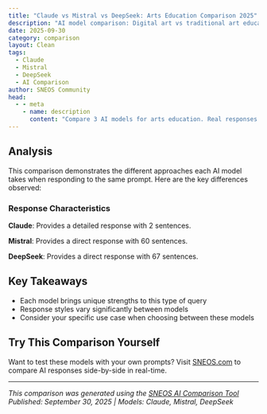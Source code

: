 ```yaml
---
title: "Claude vs Mistral vs DeepSeek: Arts Education Comparison 2025"
description: "AI model comparison: Digital art vs traditional art education - career prospects comparison..."
date: 2025-09-30
category: comparison
layout: Clean
tags:
  - Claude
  - Mistral
  - DeepSeek
  - AI Comparison
author: SNEOS Community
head:
  - - meta
    - name: description
      content: "Compare 3 AI models for arts education. Real responses from Claude, Mistral, DeepSeek with detailed analysis."
---
```


<ChatComparison
  title="Claude vs Mistral vs DeepSeek: Arts Education Comparison 2025"
  prompt="Digital art vs traditional art education - career prospects comparison"
  :responses='{
    "Claude": "Here\u0027s a comprehensive comparison of career prospects between digital and traditional art education:\n\n## **Digital Art Education**\n\n### **Career Opportunities:**\n- **Video game industry** (concept art, 3D modeling, animation)\n- **Film/TV/Streaming** (VFX, motion graphics, digital compositing)\n- **Web design and UX/UI**\n- **Marketing and advertising** (social media content, digital campaigns)\n- **Mobile app development**\n- **NFT and crypto art markets**\n- **Virtual/Augmented reality development**\n- **E-learning and educational content**\n\n### **Advantages:**\n- Higher demand in current job market\n- Remote work opportunities\n- Faster iteration and revision capabilities\n- Lower ongoing material costs\n- Integration with emerging technologies\n- Scalable income potential through digital platforms\n\n## **Traditional Art Education**\n\n### **Career Opportunities:**\n- **Fine arts** (galleries, exhibitions, art sales)\n- **Illustration** (books, magazines, commissioned work)\n- **Art therapy and education**\n- **Museum and gallery work**\n- **Art restoration and conservation**\n- **Crafts and handmade goods markets**\n- **Wedding and event services**\n- **Architectural and interior design consulting**\n\n### **Advantages:**\n- Tangible, unique pieces with inherent value\n- Strong foundation in fundamental art principles\n- Therapeutic and meditative practice benefits\n- Local community connections\n- Luxury market appeal\n- Historical prestige and recognition\n\n## **Market Reality Check**\n\n### **Income Potential:**\n- **Digital**: Generally higher average salaries, especially in tech\n- **Traditional**: More variable, often requires multiple revenue streams\n\n### **Job Security:**\n- **Digital**: Higher demand but rapidly evolving skill requirements\n- **Traditional**: Smaller market but consistent niche demand\n\n### **Hybrid Approach Benefits:**\nMany successful artists combine both, using:\n- Traditional skills for strong fundamentals\n- Digital tools for efficiency and market reach\n- Cross-pollination of techniques\n\n**Recommendation**: Consider your personal interests, but recognize that digital literacy is increasingly essential across all art fields. The strongest career prospects often come from blending both approaches.",
    "Mistral": "Digital art and traditional art education each have their own strengths and offer different career prospects. Here\u0027s a comparison to help you understand the career landscapes for both:\n\n### Digital Art Education\n\n**Career Prospects:**\n1. **Graphic Designer:**\n   - **Roles:** Creating visual content for websites, advertisements, and branding.\n   - **Industries:** Advertising, marketing, web design, and publishing.\n\n2. **Animator:**\n   - **Roles:** Developing animated content for films, TV shows, video games, and commercials.\n   - **Industries:** Film, television, gaming, and advertising.\n\n3. **UI/UX Designer:**\n   - **Roles:** Designing user interfaces and user experiences for digital products.\n   - **Industries:** Software development, web design, and mobile app development.\n\n4. **Digital Illustrator:**\n   - **Roles:** Creating digital illustrations for books, magazines, and online platforms.\n   - **Industries:** Publishing, advertising, and entertainment.\n\n5. **Game Artist:**\n   - **Roles:** Designing characters, environments, and other visual elements for video games.\n   - **Industries:** Gaming and interactive media.\n\n6. **Motion Graphics Designer:**\n   - **Roles:** Creating animated graphic designs for video content.\n   - **Industries:** Film, television, and advertising.\n\n7. **3D Artist:**\n   - **Roles:** Creating 3D models and animations for various applications.\n   - **Industries:** Film, gaming, architecture, and product design.\n\n**Advantages:**\n- **Versatility:** Digital art skills are highly versatile and can be applied across multiple industries.\n- **Technology:** Proficiency in digital tools and software can open up more job opportunities.\n- **Remote Work:** Many digital art roles can be done remotely, offering flexibility.\n\n### Traditional Art Education\n\n**Career Prospects:**\n1. **Fine Artist:**\n   - **Roles:** Creating original artwork for galleries, exhibitions, and private collections.\n   - **Industries:** Art galleries, museums, and private commissions.\n\n2. **Illustrator:**\n   - **Roles:** Creating illustrations for books, magazines, and other print media.\n   - **Industries:** Publishing, advertising, and education.\n\n3. **Art Teacher:**\n   - **Roles:** Teaching art in schools, colleges, and private studios.\n   - **Industries:** Education and private tutoring.\n\n4. **Art Therapist:**\n   - **Roles:** Using art as a therapeutic tool to help individuals with emotional and psychological issues.\n   - **Industries:** Healthcare, mental health, and social services.\n\n5. **Art Restorer:**\n   - **Roles:** Restoring and conserving historical and cultural artifacts.\n   - **Industries:** Museums, galleries, and cultural institutions.\n\n6. **Art Director:**\n   - **Roles:** Overseeing the visual style and imagery in magazines, newspapers, product packaging, and movie and television productions.\n   - **Industries:** Advertising, publishing, and entertainment.\n\n**Advantages:**\n- **Creative Freedom:** Traditional artists often have more creative freedom and can explore a wide range of mediums.\n- **Tangible Work:** The physical nature of traditional art can be more satisfying for some artists.\n- **Cultural Impact:** Traditional art often has a significant cultural and historical impact.\n\n### Comparison\n\n**Market Demand:**\n- **Digital Art:** High demand due to the growth of digital media, gaming, and online content.\n- **Traditional Art:** More niche but still valued in cultural and educational settings.\n\n**Skill Requirements:**\n- **Digital Art:** Requires proficiency in software like Adobe Creative Suite, Blender, and other digital tools.\n- **Traditional Art:** Requires mastery of various mediums like painting, sculpting, and drawing.\n\n**Earning Potential:**\n- **Digital Art:** Can be lucrative, especially in high-demand fields like gaming and animation.\n- **Traditional Art:** Earning potential can vary widely, with some artists achieving significant success and others struggling to make a living.\n\n**Career Path:**\n- **Digital Art:** Often involves working in teams and collaborating with other professionals.\n- **Traditional Art:** Can be more solitary, with artists working independently or in small studios.\n\n**Future Outlook:**\n- **Digital Art:** Likely to continue growing as technology advances and digital media becomes more prevalent.\n- **Traditional Art:** Will remain relevant but may face challenges in a digital-first world.\n\n### Conclusion\n\nBoth digital and traditional art education offer unique career prospects. Digital art is well-suited for those interested in technology and versatile, high-demand roles. Traditional art is ideal for those who value creative freedom and the tangible aspects of art creation. The choice between the two should be based on personal interests, skills, and career goals.",
    "DeepSeek": "Of course. This is a fantastic and highly relevant question for aspiring artists. The choice between digital and traditional art education isn\u0027t just about preference; it has significant implications for career paths, workflow, and the industry landscape.\n\nLet\u0027s break down the comparison between digital and traditional art education in terms of career prospects.\n\n### The Core Philosophical Difference\n\n*   **Traditional Art Education:** Focuses on **fundamentals**. You learn to see light, form, color, composition, and anatomy by manipulating physical materials. The emphasis is on the \u0022why\u0022 and the \u0022how\u0022 of art, building a deep, transferable understanding. It\u0027s learning the rules of the language of art.\n*   **Digital Art Education:** Focuses on **application and workflow**. While it also teaches fundamentals, it does so through the lens of software (like Photoshop, Procreate, Blender, ZBrush) and hardware (graphics tablets, Cintiqs). It\u0027s about learning to use modern tools to create art efficiently and for specific commercial purposes.\n\n---\n\n### Career Prospects: A Side-by-Side Comparison\n\n| Aspect | Digital Art Education | Traditional Art Education |\n| :--- | :--- | :--- |\n| **Primary Career Paths** | **High demand in tech \u0026 entertainment.** \u003Cbr\u003E\u2022 Concept Artist (characters, environments)\u003Cbr\u003E\u2022 Illustrator (book, editorial, commercial)\u003Cbr\u003E\u2022 Graphic Designer / UI/UX Designer\u003Cbr\u003E\u2022 2D/3D Animator\u003Cbr\u003E\u2022 VFX \u0026 Motion Graphics Artist\u003Cbr\u003E\u2022 Comic/Manga Artist (Webtoons)\u003Cbr\u003E\u2022 Game Artist (mobile, indie, AAA) | **Diverse, often in established or niche fields.** \u003Cbr\u003E\u2022 Fine Artist (gallery representation)\u003Cbr\u003E\u2022 Illustrator (children\u0027s books, publishing)\u003Cbr\u003E\u2022 Art Teacher / Professor\u003Cbr\u003E\u2022 Museum/Gallery Curator\u003Cbr\u003E\u2022 Art Restorer / Conservator\u003Cbr\u003E\u2022 Tattoo Artist\u003Cbr\u003E\u2022 Muralist / Public Artist |\n| **Industry \u0026 Job Market** | **Fast-growing, global, and project-based.** Heavily tied to the booming tech, gaming, and animation industries. High volume of freelance and remote work opportunities. | **More traditional, localized, and often institution-based.** Can be more competitive for high-profile gallery spots or academic positions. Often relies on grants, commissions, and private sales. |\n| **Income \u0026 Stability** | **Potentially high, but variable.** Salaried positions in studios offer stability. Top freelancers can earn very well, but income can be inconsistent, especially early on. | **Often highly variable.** Can range from \u0022starving artist\u0022 to highly lucrative for a small, established elite. Income often comes from a \u0022portfolio career\u0022 (teaching \u002B selling work \u002B commissions). |\n| **Skill Transferability** | **Extremely high within the digital realm.** Skills in Photoshop easily transfer to other 2D software. A strong understanding of 3D is a huge asset. The core digital skills are the currency of the modern creative industry. | **The foundational skills are 100% transferable.** A master of oil painting will have an excellent understanding of color and light that can be applied to *any* visual medium, including digital. The *mindset* of problem-solving with physical materials is invaluable. |\n| **Barriers to Entry** | **Lower initial barrier, higher skill ceiling.** You need a computer/tablet and software (which can be expensive, but has affordable options). The competition is fierce, and standing out requires exceptional skill and a strong online portfolio. | **Higher initial barrier.** Quality materials (paints, canvas, clay) are consistently expensive. Requires physical space to work. Gaining recognition can be slow and relies heavily on networking in physical spaces (galleries, shows). |\n\n---\n\n### The Critical Overlap: Why It\u0027s Not an Either/Or Choice\n\nThe most successful artists in *commercial digital fields* will almost always tell you that a strong foundation in traditional art is their secret weapon.\n\n1.  **Fundamentals are King:** A digital artist who understands traditional color theory, perspective, and anatomy from life drawing will always create more believable and compelling work than one who only knows how to use the software\u0027s tools.\n2.  **The \u0022Digital Look\u0022:** Art that relies too heavily on software tricks (certain brushes, filters, over-rendering) can look generic. Traditional training helps develop a unique, personal style that stands out.\n3.  **Problem-Solving:** Traditional art forces you to solve problems physically. There\u0027s no \u0022undo\u0022 button. This builds a level of intentionality and planning that makes you a more efficient and decisive digital artist.\n\n**The Ideal Hybrid Approach:**\n\nMany modern art schools and savvy self-taught artists adopt a hybrid model:\n*   **Learn the fundamentals traditionally:** Take life drawing classes, paint with physical gouache or oils, and study color with traditional media.\n*   **Apply them digitally:** Use a graphics tablet and software as the primary tool for commercial work, leveraging the speed, editability, and power of digital workflows.\n\n### Conclusion: Which Path is for You?\n\n**Choose a Digital-Focused Education if:**\n\n*   Your dream job is explicitly in the video game, animation, or VFX industries.\n*   You are drawn to technology and enjoy a fast-paced, evolving workflow.\n*   You want the flexibility of freelance and remote work.\n*   You are motivated by commercial applications and working as part of a creative team.\n\n**Choose a Traditional-Focused Education if:**\n\n*   Your primary goal is to be a fine artist, showing work in galleries and museums.\n*   You are passionate about the physicality and history of art materials.\n*   You are interested in careers in art education, curation, or conservation.\n*   The process of creating with your hands is as important to you as the final product.\n\n**The Ultimate Verdict:**\n\nFor **career prospects in the 21st-century creative economy, a digital art education (or a hybrid approach) provides a wider, more direct, and faster-growing range of opportunities.** The industries it serves are massive and global.\n\nHowever, **the most valuable asset any artist can have is a rock-solid foundation in the traditional principles of art.** A traditional education provides this in spades, and these skills will make you a better, more adaptable, and more employable digital artist.\n\n**Recommendation:** Don\u0027t see them as rivals. If you\u0027re serious about a career, prioritize learning the fundamental principles (traditionally, if possible) and then master the digital tools needed to apply those principles in the modern marketplace. Your portfolio\u2014not just your diploma\u2014will be your most important career asset."
  }'
  published-date="12:00"
/>

## Analysis

This comparison demonstrates the different approaches each AI model takes when responding to the same prompt. Here are the key differences observed:

### Response Characteristics

**Claude**: Provides a detailed response with 2 sentences. 

**Mistral**: Provides a direct response with 60 sentences. 

**DeepSeek**: Provides a direct response with 67 sentences. 

## Key Takeaways

- Each model brings unique strengths to this type of query
- Response styles vary significantly between models
- Consider your specific use case when choosing between these models

## Try This Comparison Yourself

Want to test these models with your own prompts? Visit [SNEOS.com](https://sneos.com) to compare AI responses side-by-side in real-time.

---

*This comparison was generated using the [SNEOS AI Comparison Tool](https://sneos.com)*
*Published: September 30, 2025 | Models: Claude, Mistral, DeepSeek*

